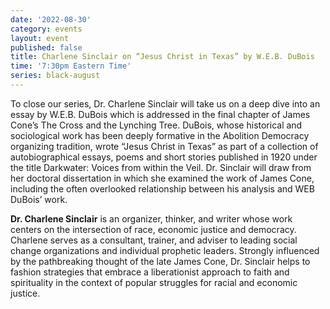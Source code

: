 ```yaml
---
date: '2022-08-30'
category: events
layout: event
published: false
title: Charlene Sinclair on “Jesus Christ in Texas” by W.E.B. DuBois
time: '7:30pm Eastern Time'
series: black-august
---
```

To close our series, Dr. Charlene Sinclair will take us on a deep dive into an essay by W.E.B. DuBois which is addressed in the final chapter of James Cone’s The Cross and the Lynching Tree. DuBois, whose historical and sociological work has been deeply formative in the Abolition Democracy organizing tradition, wrote “Jesus Christ in Texas” as part of a collection of autobiographical essays, poems and short stories published in 1920 under the title Darkwater: Voices from within the Veil. Dr. Sinclair will draw from her doctoral dissertation in which she examined the work of James Cone, including the often overlooked relationship between his analysis and WEB DuBois’ work.

**Dr. Charlene Sinclair** is an organizer, thinker, and writer whose work centers on the intersection of race, economic justice and democracy. Charlene serves as a consultant, trainer, and adviser to leading social change organizations and individual prophetic leaders. Strongly influenced by the pathbreaking thought of the late James Cone, Dr. Sinclair helps to fashion strategies that embrace a liberationist approach to faith and spirituality in the context of popular struggles for racial and economic justice.